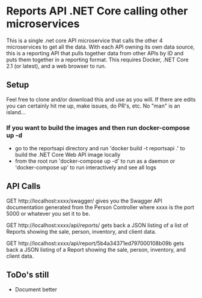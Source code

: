 # Reports API .NET Core calling other microservices
This is a single .net core API microservice that calls the other 4 microservices to get all the data. With each API owning its own data source, this is a reporting API that pulls together data from other APIs by ID and puts them together in a reporting format. This requires Docker, .NET Core 2.1 (or latest), and a web browser to run. 

## Setup

Feel free to clone and/or download this and use as you will. If there are edits you can certainly hit me up, make issues, do PR's, etc. No "man" is an island...

### If you want to build the images and then run docker-compose up -d
* go to the reportsapi directory and run 'docker build -t reportsapi .' to build the .NET Core Web API image locally
* from the root run 'docker-compose up -d' to run as a daemon or 'docker-compose up' to run interactively and see all logs

## API Calls

GET http://localhost:xxxx/swagger/ gives you the Swagger API documentation generated from the Person Controller where xxxx is the port 5000 or whatever you set it to be.

GET http://localhost:xxxx/api/reports/ gets back a JSON listing of a list of Reports showing the sale, person, inventory, and client data.

GET http://localhost:xxxx/api/report/5b4a34371ed797000108b09b gets back a JSON listing of a Report showing the sale, person, inventory, and client data.

## ToDo's still
* Document better
